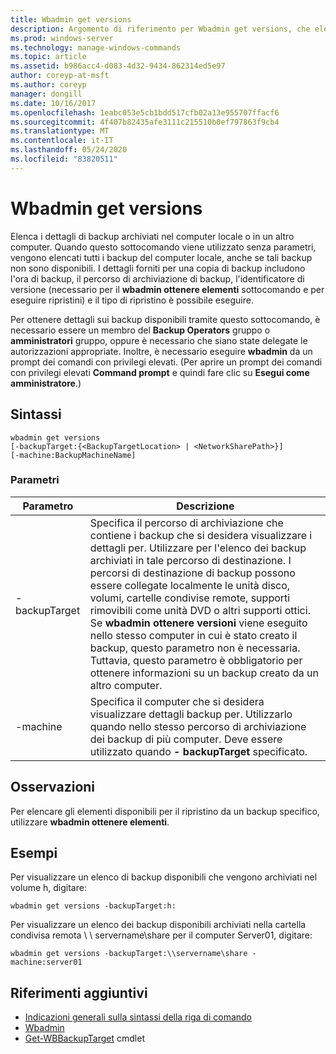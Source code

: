 ```yaml
---
title: Wbadmin get versions
description: Argomento di riferimento per Wbadmin get versions, che elenca i dettagli relativi ai backup disponibili archiviati nel computer locale o in un altro computer.
ms.prod: windows-server
ms.technology: manage-windows-commands
ms.topic: article
ms.assetid: b986acc4-d083-4d32-9434-862314ed5e97
author: coreyp-at-msft
ms.author: coreyp
manager: dongill
ms.date: 10/16/2017
ms.openlocfilehash: 1eabc053e5cb1bdd517cfb02a13e955707ffacf6
ms.sourcegitcommit: 4f407b82435afe3111c215510b0ef797863f9cb4
ms.translationtype: MT
ms.contentlocale: it-IT
ms.lasthandoff: 05/24/2020
ms.locfileid: "83820511"
---
```

# <a name="wbadmin-get-versions"></a>Wbadmin get versions



Elenca i dettagli di backup archiviati nel computer locale o in un altro computer. Quando questo sottocomando viene utilizzato senza parametri, vengono elencati tutti i backup del computer locale, anche se tali backup non sono disponibili. I dettagli forniti per una copia di backup includono l'ora di backup, il percorso di archiviazione di backup, l'identificatore di versione (necessario per il **wbadmin ottenere elementi** sottocomando e per eseguire ripristini) e il tipo di ripristino è possibile eseguire.

Per ottenere dettagli sui backup disponibili tramite questo sottocomando, è necessario essere un membro del **Backup Operators** gruppo o **amministratori** gruppo, oppure è necessario che siano state delegate le autorizzazioni appropriate. Inoltre, è necessario eseguire **wbadmin** da un prompt dei comandi con privilegi elevati. (Per aprire un prompt dei comandi con privilegi elevati **Command prompt** e quindi fare clic su **Esegui come amministratore**.)

## <a name="syntax"></a>Sintassi

```
wbadmin get versions
[-backupTarget:{<BackupTargetLocation> | <NetworkSharePath>}]
[-machine:BackupMachineName]
```

### <a name="parameters"></a>Parametri

|Parametro|Descrizione|
|---------|-----------|
|-backupTarget|Specifica il percorso di archiviazione che contiene i backup che si desidera visualizzare i dettagli per. Utilizzare per l'elenco dei backup archiviati in tale percorso di destinazione. I percorsi di destinazione di backup possono essere collegate localmente le unità disco, volumi, cartelle condivise remote, supporti rimovibili come unità DVD o altri supporti ottici. Se **wbadmin ottenere versioni** viene eseguito nello stesso computer in cui è stato creato il backup, questo parametro non è necessaria. Tuttavia, questo parametro è obbligatorio per ottenere informazioni su un backup creato da un altro computer.|
|-machine|Specifica il computer che si desidera visualizzare dettagli backup per. Utilizzarlo quando nello stesso percorso di archiviazione dei backup di più computer. Deve essere utilizzato quando **- backupTarget** specificato.|

## <a name="remarks"></a>Osservazioni

Per elencare gli elementi disponibili per il ripristino da un backup specifico, utilizzare **wbadmin ottenere elementi**.

## <a name="examples"></a>Esempi

Per visualizzare un elenco di backup disponibili che vengono archiviati nel volume h, digitare:
```
wbadmin get versions -backupTarget:h:
```
Per visualizzare un elenco dei backup disponibili archiviati nella cartella condivisa remota \\ \\ servername\share per il computer Server01, digitare:
```
wbadmin get versions -backupTarget:\\servername\share -machine:server01
```

## <a name="additional-references"></a>Riferimenti aggiuntivi

- [Indicazioni generali sulla sintassi della riga di comando](command-line-syntax-key.md)
-   [Wbadmin](wbadmin.md)
-   [Get-WBBackupTarget](https://technet.microsoft.com/library/jj902447.aspx) cmdlet